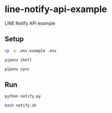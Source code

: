# line-notify-api-example
LINE Notify API example

## Setup

```bash
cp -p .env.example .env
```

```bash
pipenv shell
```

```bash
pipenv sync
```

## Run

```bash
python notify.py
```

```bash
bash notify.sh
```
